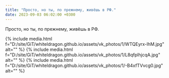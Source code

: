 ```yaml
---
title: "Просто, но ты, по прежнему, живёшь в РФ."
date: 2023-09-03 06:02:00 +0300
---
```


Просто, но ты, по прежнему, живёшь в РФ.


{% include media.html f="D:/site/GiT/whiteldragon.github.io/assets/vk_photos/1/WTQEyrx-lhM.jpg" alt="" %}
{% include media.html f="D:/site/GiT/whiteldragon.github.io/assets/vk_photos/1/L8qfplhjcqA.jpg" alt="" %}
{% include media.html f="D:/site/GiT/whiteldragon.github.io/assets/vk_photos/1/-B4xfTVvcg0.jpg" alt="" %}
